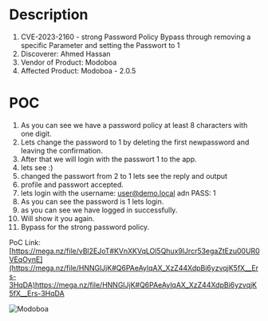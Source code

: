 # Description

1. CVE-2023-2160 - strong Password Policy Bypass through removing a specific Parameter and setting the Passwort to 1
1. Discoverer: Ahmed Hassan
1. Vendor of Product: Modoboa
1. Affected Product: Modoboa - 2.0.5

# POC
1. As you can see we have a password policy at least 8 characters with one digit.
2. Lets change the password to 1 by deleting the first newpassword and leaving the confirmation.
3. After that we will login with the passwort 1 to the app.
4. lets see :)
5. changed the passwort from 2 to 1 lets see the reply and output
6. profile and passwort accepted.
7. lets login with the username: user@demo.local adn PASS: 1
8. As you can see the password is 1 lets login.
9. as you can see we have logged in successfully.
10. Will show it you again.
11. Bypass for the strong password policy.


PoC Link: [https://mega.nz/file/vBl2EJoT#KVnXKVqLOl5Qhux9lJrcr53egaZtEzu00UR0VEqOynE](https://mega.nz/file/HNNGlJjK#Q6PAeAylqAX_XzZ44XdpBi6yzvqjK5fX__Ers-3HqDA)https://mega.nz/file/HNNGlJjK#Q6PAeAylqAX_XzZ44XdpBi6yzvqjK5fX__Ers-3HqDA

![Modoboa](https://github.com/ahmedvienna/Vulnerabilities/assets/80028768/fbd749ce-7306-4e73-9069-5fee2fb8ce59)
